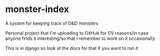 # monster-index
A system for keeping track of D&amp;D monsters

Personal project that I'm uploading to GitHub for CV reasons/in case anyone finds it interesting/so that I remember to work on it occasionally

This is in django so look at the docs for that if you want to run it
